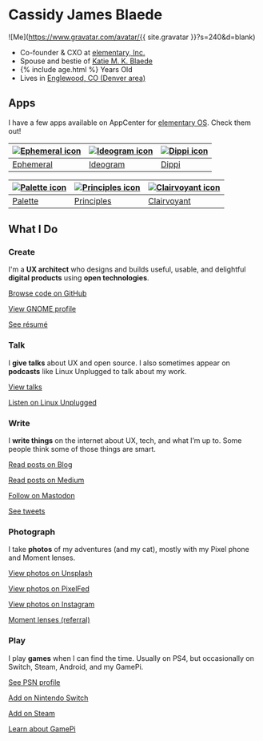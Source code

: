 ---
---

# Cassidy James Blaede

![Me](https://www.gravatar.com/avatar/{{ site.gravatar }}?s=240&d=blank)

<div class="summary">
  <ul class="fa-ul">
    <li><i class="fa-li fa fa-briefcase"></i>Co-founder &amp; CXO at <a href="https://elementary.io/">elementary, Inc.</a></li>
    <li><i class="fa-li fa fa-heart"></i>Spouse and bestie of <a href="https://katiemkblaede.com/">Katie M. K. Blaede</a></li>
    <li><i class="fa-li fa fa-birthday-cake"></i><span id="age">{% include age.html %}</span> Years Old</li>
    <li><i class="fa-li fa fa-map-marker"></i>Lives in <a href="https://www.google.com/maps/place/Englewood,+CO/@39.6888341,-104.9838867,12z/data=!4m2!3m1!1s0x876c807a9da33fb7:0x6620ef5f5fcfffc5">Englewood, CO (Denver area)</a></li>
  </ul>
</div>

## Apps

I have a few apps available on AppCenter for [elementary OS](https://elementary.io). Check them out!

| [![Ephemeral icon](https://cassidyjames.github.io/ephemeral/data/icons/128.svg)](https://appcenter.elementary.io/com.github.cassidyjames.ephemeral) | [![Ideogram icon](https://cassidyjames.github.io/ideogram/data/icons/128.svg)](https://appcenter.elementary.io/com.github.cassidyjames.ideogram) | [![Dippi icon](https://cassidyjames.github.io/dippi/data/icons/128/com.github.cassidyjames.dippi.svg)](https://appcenter.elementary.io/com.github.cassidyjames.dippi) |
|--|--|--|
| [Ephemeral](https://appcenter.elementary.io/com.github.cassidyjames.ephemeral) | [Ideogram](https://appcenter.elementary.io/com.github.cassidyjames.ideogram) | [Dippi](https://appcenter.elementary.io/com.github.cassidyjames.dippi) |

| [![Palette icon](https://cassidyjames.github.io/palette/data/icons/128.svg)](https://appcenter.elementary.io/com.github.cassidyjames.palette) | [![Principles icon](https://cassidyjames.github.io/principles/data/icons/128.svg)](https://appcenter.elementary.io/com.github.cassidyjames.principles) | [![Clairvoyant icon](https://cassidyjames.github.io/clairvoyant/data/icons/128.svg)](https://appcenter.elementary.io/com.github.cassidyjames.clairvoyant) |
|--|--|--|
| [Palette](https://appcenter.elementary.io/com.github.cassidyjames.palette) | [Principles](https://appcenter.elementary.io/com.github.cassidyjames.principles) | [Clairvoyant](https://appcenter.elementary.io/com.github.cassidyjames.clairvoyant) |

## What I Do

### Create

I'm a **UX architect** who designs and builds useful, usable, and delightful **digital products** using **open technologies**.

<a href="https://github.com/cassidyjames" class="read-more github"><i class="fab fa-fw fa-github"></i>Browse code on GitHub</a>

<a href="https://wiki.gnome.org/CassidyBlaede" class="read-more gnome"><i class="fa fa-fw fa-info-circle"></i>View GNOME profile</a>

<a href="/resume" class="read-more resume"><i class="far fa-fw fa-file-alt"></i>See résumé</a>

### Talk

I **give talks** about UX and open source. I also sometimes appear on **podcasts** like Linux Unplugged to talk about my work.

<a href="/talks" class="read-more talks"><i class="fa fa-fw fa-chalkboard-teacher"></i>View talks</a>

<a href="https://linuxunplugged.com/guests/cassidyjames" class="read-more lup"><i class="fa fa-fw fa-microphone"></i>Listen on Linux Unplugged</a>

### Write

I **write things** on the internet about UX, tech, and what I&rsquo;m up to. Some people think some of those things are smart.

<a href="/blog" class="read-more blog"><i class="fa fa-fw fa-rss"></i>Read posts on Blog</a>

<a href="https://medium.com/@cassidyjames" class="read-more medium"><i class="fab fa-fw fa-medium"></i>Read posts on Medium</a>

<a rel="me" href="https://mastodon.social/@cassidyjames" class="read-more mastodon"><i class="fab fa-fw fa-mastodon"></i>Follow on Mastodon</a>

<a href="https://twitter.com/CassidyJames" class="read-more twitter"><i class="fab fa-fw fa-twitter"></i>See tweets</a>

### Photograph

I take **photos** of my adventures (and my cat), mostly with my Pixel phone and Moment lenses.

<a href="https://unsplash.com/@cassidyjames" class="read-more unsplash"><i class="fas fa-fw fa-camera"></i>View photos on Unsplash</a>

<a rel="me" href="https://pixelfed.social/cassidyjames" class="read-more pixelfed"><i class="fas fa-fw fa-camera-retro"></i>View photos on PixelFed</a>

<a href="https://instagram.com/cassidy.james.blaede" class="read-more instagram"><i class="fab fa-fw fa-instagram"></i>View photos on Instagram</a>

<a href="https://www.shopmoment.com/shop?tap_a=30146-d3ce98&tap_s=363496-01e37a&utm_medium=referral&utm_source=ambassador&utm_campaign=Moment%2BReferral%2BProgram&utm_content=cassidyblaede" class="read-more moment"><i class="fas fa-fw fa-credit-card"></i>Moment lenses (referral)</a>

### Play

I play **games** when I can find the time. Usually on PS4, but occasionally on Switch, Steam, Android, and my GamePi.

<a href="http://psnprofiles.com/blaede22" class="read-more psn"><i class="fa fa-fw fa-trophy"></i>See PSN profile</a>

<a href="switch" class="read-more switch"><i class="fab fa-fw fa-nintendo-switch"></i>Add on Nintendo Switch</a>

<a href="http://steamcommunity.com/id/cassidyjames/" class="read-more steam"><i class="fab fa-fw fa-steam-square"></i>Add on Steam</a>

<a href="/gamepi" class="read-more gamepi"><i class="fa fa-fw fa-gamepad"></i>Learn about GamePi</a>
